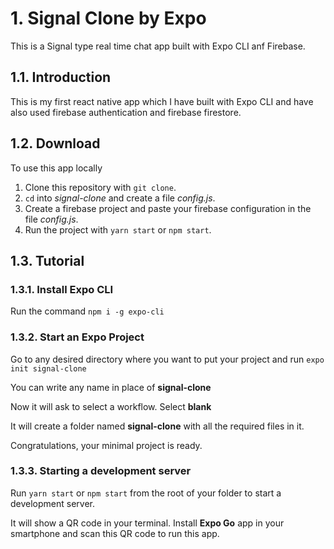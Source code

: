 # 1. Signal Clone by Expo
This is a Signal type real time chat app built with Expo CLI anf Firebase.

## 1.1. Introduction
This is my first react native app which I have built with Expo CLI and have also used firebase authentication and firebase firestore.

## 1.2. Download
To use this app locally
1. Clone this repository with ```git clone```.
2. ```cd``` into *signal-clone* and create a file *config.js*.
3. Create a firebase project and paste your firebase configuration in the file *config.js*.
4. Run the project with ```yarn start``` or ```npm start```.

## 1.3. Tutorial
### 1.3.1. Install Expo CLI
Run the command ```npm i -g expo-cli```

### 1.3.2. Start an Expo Project
Go to any desired directory where you want to put your project and run ```expo init signal-clone```

You can write any name in place of **signal-clone**

Now it will ask to select a workflow. Select **blank**

It will create a folder named **signal-clone** with all the required files in it.

Congratulations, your minimal project is ready.

### 1.3.3. Starting a development server
Run ```yarn start``` or ```npm start``` from the root of your folder to start a development server.

It will show a QR code in your terminal. Install **Expo Go** app in your smartphone and scan this QR code to run this app.

